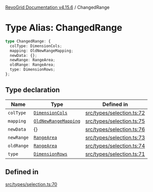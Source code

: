 [RevoGrid Documentation v4.15.6](README.md) / ChangedRange

# Type Alias: ChangedRange

```ts
type ChangedRange: {
  colType: DimensionCols;
  mapping: OldNewRangeMapping;
  newData: {};
  newRange: RangeArea;
  oldRange: RangeArea;
  type: DimensionRows;
};
```

## Type declaration

| Name | Type | Defined in |
| ------ | ------ | ------ |
| `colType` | [`DimensionCols`](TypeAlias.DimensionCols.md) | [src/types/selection.ts:72](https://github.com/revolist/revogrid/blob/8ab186c1ae2faee97d25784acff6dbf4187524f8/src/types/selection.ts#L72) |
| `mapping` | [`OldNewRangeMapping`](TypeAlias.OldNewRangeMapping.md) | [src/types/selection.ts:75](https://github.com/revolist/revogrid/blob/8ab186c1ae2faee97d25784acff6dbf4187524f8/src/types/selection.ts#L75) |
| `newData` | \{\} | [src/types/selection.ts:76](https://github.com/revolist/revogrid/blob/8ab186c1ae2faee97d25784acff6dbf4187524f8/src/types/selection.ts#L76) |
| `newRange` | [`RangeArea`](TypeAlias.RangeArea.md) | [src/types/selection.ts:73](https://github.com/revolist/revogrid/blob/8ab186c1ae2faee97d25784acff6dbf4187524f8/src/types/selection.ts#L73) |
| `oldRange` | [`RangeArea`](TypeAlias.RangeArea.md) | [src/types/selection.ts:74](https://github.com/revolist/revogrid/blob/8ab186c1ae2faee97d25784acff6dbf4187524f8/src/types/selection.ts#L74) |
| `type` | [`DimensionRows`](TypeAlias.DimensionRows.md) | [src/types/selection.ts:71](https://github.com/revolist/revogrid/blob/8ab186c1ae2faee97d25784acff6dbf4187524f8/src/types/selection.ts#L71) |

## Defined in

[src/types/selection.ts:70](https://github.com/revolist/revogrid/blob/8ab186c1ae2faee97d25784acff6dbf4187524f8/src/types/selection.ts#L70)
